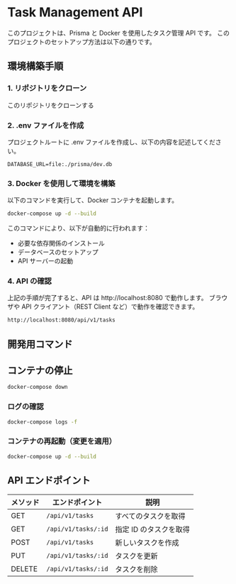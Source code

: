 # Task Management API

このプロジェクトは、Prisma と Docker を使用したタスク管理 API です。
このプロジェクトのセットアップ方法は以下の通りです。

## 環境構築手順

### 1. リポジトリをクローン

このリポジトリをクローンする

### 2. .env ファイルを作成

プロジェクトルートに .env ファイルを作成し、以下の内容を記述してください。

```.env
DATABASE_URL=file:./prisma/dev.db
```

### 3. Docker を使用して環境を構築

以下のコマンドを実行して、Docker コンテナを起動します。

```sh
docker-compose up -d --build
```

このコマンドにより、以下が自動的に行われます：

- 必要な依存関係のインストール
- データベースのセットアップ
- API サーバーの起動

### 4. API の確認

上記の手順が完了すると、API は http://localhost:8080 で動作します。
ブラウザや API クライアント（REST Client など）で動作を確認できます。

```sh
http://localhost:8080/api/v1/tasks
```

## 開発用コマンド

## コンテナの停止

```sh
docker-compose down
```

### ログの確認

```sh
docker-compose logs -f
```

### コンテナの再起動（変更を適用）

```sh
docker-compose up -d --build
```

## API エンドポイント

| メソッド | エンドポイント      | 説明                   |
| -------- | ------------------- | ---------------------- |
| GET      | `/api/v1/tasks`     | すべてのタスクを取得   |
| GET      | `/api/v1/tasks/:id` | 指定 ID のタスクを取得 |
| POST     | `/api/v1/tasks`     | 新しいタスクを作成     |
| PUT      | `/api/v1/tasks/:id` | タスクを更新           |
| DELETE   | `/api/v1/tasks/:id` | タスクを削除           |
